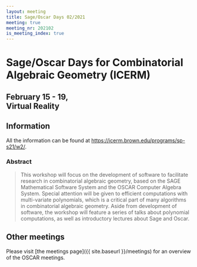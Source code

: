 ```yaml
---
layout: meeting
title: Sage/Oscar Days 02/2021
meeting: true
meeting_nr: 202102
is_meeting_index: true
---
```


# Sage/Oscar Days for Combinatorial Algebraic Geometry (ICERM)

## February 15 - 19, <br> Virtual Reality

## Information

All the information can be found at <https://icerm.brown.edu/programs/sp-s21/w2/>.

### Abstract

> This workshop will focus on the development of software to facilitate research
> in combinatorial algebraic geometry, based on the SAGE Mathematical Software
> System and the OSCAR Computer Algebra System. Special attention will be given
> to efficient computations with multi-variate polynomials, which is a critical
> part of many algorithms in combinatorial algebraic geometry. Aside from
> development of software, the workshop will feature a series of talks about
> polynomial computations, as well as introductory lectures about Sage and
> Oscar.

## Other meetings

Please visit [the meetings page]({{ site.baseurl }}/meetings) for an overview of the OSCAR meetings.
